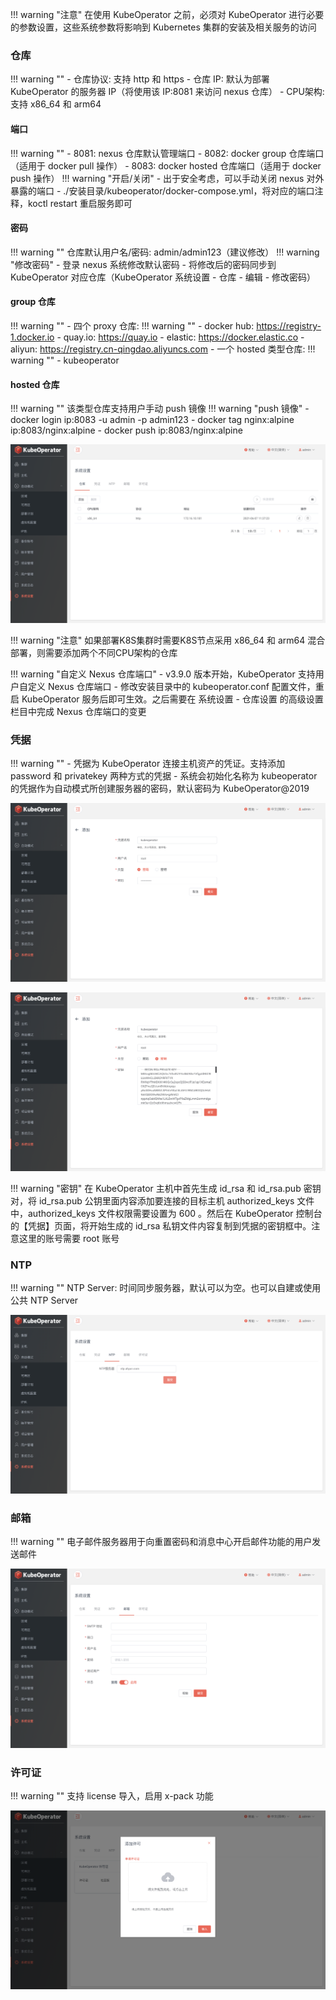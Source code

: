 
!!! warning "注意"
    在使用 KubeOperator 之前，必须对 KubeOperator 进行必要的参数设置，这些系统参数将影响到 Kubernetes 集群的安装及相关服务的访问

### 仓库

!!! warning ""
    - 仓库协议: 支持 http 和 https
    - 仓库 IP: 默认为部署 KubeOperator 的服务器 IP（将使用该 IP:8081 来访问 nexus 仓库）
    - CPU架构: 支持 x86_64 和 arm64

#### 端口

!!! warning ""
    - 8081: nexus 仓库默认管理端口
    - 8082: docker group 仓库端口（适用于 docker pull 操作）
    - 8083: docker hosted 仓库端口（适用于 docker push 操作）
    !!! warning "开启/关闭"
        - 出于安全考虑，可以手动关闭 nexus 对外暴露的端口
        - ./安装目录/kubeoperator/docker-compose.yml，将对应的端口注释，koctl restart 重启服务即可

#### 密码

!!! warning ""
    仓库默认用户名/密码: admin/admin123（建议修改）
    !!! warning "修改密码"
        - 登录 nexus 系统修改默认密码
        - 将修改后的密码同步到 KubeOperator 对应仓库（KubeOperator 系统设置 - 仓库 - 编辑 - 修改密码）

#### group 仓库

!!! warning ""
    - 四个 proxy 仓库:
    !!! warning ""
        - docker hub: https://registry-1.docker.io
        - quay.io: https://quay.io
        - elastic: https://docker.elastic.co
        - aliyun: https://registry.cn-qingdao.aliyuncs.com
    - 一个 hosted 类型仓库:
    !!! warning ""
        - kubeoperator

#### hosted 仓库

!!! warning ""
    该类型仓库支持用户手动 push 镜像
    !!! warning "push 镜像"
        - docker login ip:8083 -u admin -p admin123
        - docker tag nginx:alpine ip:8083/nginx:alpine
        - docker push ip:8083/nginx:alpine

![system](../img/user_manual/system_management/registry.png)

!!! warning "注意"
    如果部署K8S集群时需要K8S节点采用 x86_64 和 arm64 混合部署，则需要添加两个不同CPU架构的仓库

!!! warning "自定义 Nexus 仓库端口"
    - v3.9.0 版本开始，KubeOperator 支持用户自定义 Nexus 仓库端口
    - 修改安装目录中的 kubeoperator.conf 配置文件，重启 KubeOperator 服务后即可生效。之后需要在 系统设置 - 仓库设置 的高级设置栏目中完成 Nexus 仓库端口的变更

### 凭据

!!! warning ""
    - 凭据为 KubeOperator 连接主机资产的凭证。支持添加 password 和 privatekey 两种方式的凭据
    - 系统会初始化名称为 kubeoperator 的凭据作为自动模式所创建服务器的密码，默认密码为 KubeOperator@2019

![password](../img/user_manual/system_management/key-1.png)

![key](../img/user_manual/system_management/key-2.png)

!!! warning "密钥"
    在 KubeOperator 主机中首先生成 id_rsa 和 id_rsa.pub 密钥对，将 id_rsa.pub 公钥里面内容添加要连接的目标主机 authorized_keys 文件中，authorized_keys 文件权限需要设置为 600 。然后在 KubeOperator 控制台的【凭据】页面，将开始生成的 id_rsa 私钥文件内容复制到凭据的密钥框中。注意这里的账号需要 root 账号

### NTP

!!! warning ""
    NTP Server: 时间同步服务器，默认可以为空。也可以自建或使用公共 NTP Server
    
![system](../img/user_manual/system_management/ntp.png)

### 邮箱

!!! warning ""
    电子邮件服务器用于向重置密码和消息中心开启邮件功能的用户发送邮件

![email](../img/user_manual/system_management/email-1.png)

### 许可证

!!! warning ""
    支持 license 导入，启用 x-pack 功能

![license](../img/user_manual/system_management/license-1.png)
